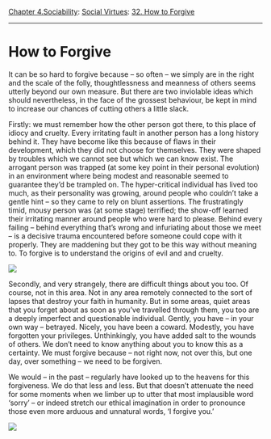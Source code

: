 [Chapter 4.Sociability](https://www.theschooloflife.com/thebookoflife/category/sociability/): [Social Virtues](https://www.theschooloflife.com/thebookoflife/category/sociability/social-virtues/): [32. How to Forgive](https://www.theschooloflife.com/thebookoflife/how-to-forgive/)

* * *

# How to Forgive

It can be so hard to forgive because – so often – we simply are in the right and the scale of the folly, thoughtlessness and meanness of others seems utterly beyond our own measure. But there are two inviolable ideas which should nevertheless, in the face of the grossest behaviour, be kept in mind to increase our chances of cutting others a little slack.

Firstly: we must remember how the other person got there, to this place of idiocy and cruelty. Every irritating fault in another person has a long history behind it. They have become like this because of flaws in their development, which they did not choose for themselves. They were shaped by troubles which we cannot see but which we can know exist. The arrogant person was trapped (at some key point in their personal evolution) in an environment where being modest and reasonable seemed to guarantee they’d be trampled on. The hyper-critical individual has lived too much, as their personality was growing, around people who couldn’t take a gentle hint – so they came to rely on blunt assertions. The frustratingly timid, mousy person was (at some stage) terrified; the show-off learned their irritating manner around people who were hard to please. Behind every failing – behind everything that’s wrong and infuriating about those we meet – is a decisive trauma encountered before someone could cope with it properly. They are maddening but they got to be this way without meaning to. To forgive is to understand the origins of evil and and cruelty.

![](https://www.theschooloflife.com/thebookoflife/wp-content/uploads/2016/09/785px-Rembrandt_Harmensz_van_Rijn_-_Return_of_the_Prodigal_Son_-_Google_Art_Project.jpg)

Secondly, and very strangely, there are difficult things about you too. Of course, not in this area. Not in any area remotely connected to the sort of lapses that destroy your faith in humanity. But in some areas, quiet areas that you forget about as soon as you’ve travelled through them, you too are a deeply imperfect and questionable individual. Gently, you have – in your own way – betrayed. Nicely, you have been a coward. Modestly, you have forgotten your privileges. Unthinkingly, you have added salt to the wounds of others. We don’t need to know anything about you to know this as a certainty. We must forgive because – not right now, not over this, but one day, over something – we need to be forgiven.

We would – in the past – regularly have looked up to the heavens for this forgiveness. We do that less and less. But that doesn’t attenuate the need for some moments when we limber up to utter that most implausible word ‘sorry’ – or indeed stretch our ethical imagination in order to pronounce those even more arduous and unnatural words, ‘I forgive you.’

[![](https://img.youtube.com/vi/d-K5btaxEFY/0.jpg)](https://www.youtube.com/embed/d-K5btaxEFY?ecver=2 '')

